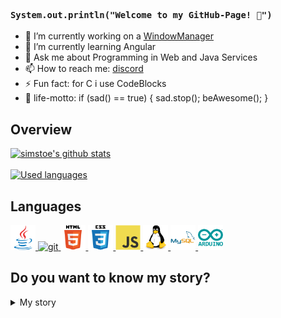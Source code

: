 

### `                                              System.out.println("Welcome to my GitHub-Page! 👋")` 

- 🔭 I’m currently working on a [WindowManager](https://github.com/simstoe/WindowManager)
- 🌱 I’m currently learning Angular
- 💬 Ask me about Programming in Web and Java Services
- 📫 How to reach me: [discord](http://de.spongepedia.org/images/MrwasgehtdasanFuehrerschein.jpg)
- ⚡ Fun fact: for C i use CodeBlocks
- 💫 life-motto: if (sad() == true) {
                     sad.stop();
                     beAwesome();
                  }

## Overview
[![simstoe's github stats](https://github-readme-stats.vercel.app/api?username=simstoe&theme=tokyonight)](https://github.com/simstoe/github-readme-stats)
<br/>
<br/>
[![Used languages](https://github-readme-stats.vercel.app/api/top-langs/?username=simstoe&layout=compact&theme=tokyonight)](https://github-readme-stats.vercel.app/api/top-langs/?username=simstoe&layout=compact&theme=tokyonight)
<br/>


## Languages
<p align="left"></a>
<a href="https://www.java.com" target="_blank"> <img src="https://raw.githubusercontent.com/devicons/devicon/master/icons/java/java-original.svg" alt="java" width="40" height="40"/> </a> 
<a href="https://git-scm.com/" target="_blank"> <img src="https://www.vectorlogo.zone/logos/git-scm/git-scm-icon.svg" alt="git" width="40" height="40"/> </a> 
<a href="https://www.w3.org/html/" target="_blank"> <img src="https://raw.githubusercontent.com/devicons/devicon/master/icons/html5/html5-original-wordmark.svg" alt="html5" width="40" height="40"/> </a> 
<a href="https://www.w3schools.com/css/" target="_blank"> <img src="https://raw.githubusercontent.com/devicons/devicon/master/icons/css3/css3-original-wordmark.svg" alt="css3" width="40" height="40"/> </a> 
<a href="https://developer.mozilla.org/en-US/docs/Web/JavaScript" target="_blank"> <img src="https://raw.githubusercontent.com/devicons/devicon/master/icons/javascript/javascript-original.svg" alt="javascript" width="40" height="40"/></a><a href="https://www.linux.org/" target="_blank"> <img src="https://raw.githubusercontent.com/devicons/devicon/master/icons/linux/linux-original.svg" alt="linux" width="40" height="40"/> </a> 
<a href="https://www.mysql.com/" target="_blank"> <img src="https://raw.githubusercontent.com/devicons/devicon/master/icons/mysql/mysql-original-wordmark.svg" alt="mysql" width="40" height="40"/> </a> 
<a href="https://www.arduino.cc//" target="_blank"> <img src="https://raw.githubusercontent.com/devicons/devicon/master/icons/arduino/arduino-original-wordmark.svg"alt="arduino" width="40" height="40"/> </a>
</p>

## Do you want to know my story?

<details>
  <summary>My story</summary><br>
  
  ### First of all
  
  It all started when I was 8 years old. 
  I was always an ambitious nerd, as you would say today, always paying attention and knowing quite a lot at my age. 
  In computer science lessons we did topics that always interested me. 
  A year later I started playing Minecraft. With private friends we played about 4 hours a day on cracked servers because we didn't have an original minecraft :0.
  I started getting interested in how such a server is created, what you need, etc. At that time, I wrote to a team member on Twerion how the whole thing works, I was   also on the Minesucht TS and went to the team members addiction channel every day and asked if anyone knew. Finally I found someone who explained it all to me pretty   well (At the time I could only create a spigot server :0).
  A few months later I already had a finished bungee cord network. Back then, the lobby system was the most important.
  After that, a developer taught me the CloudNET system and we already had a cloud.
  And then I got interested in plugins.
  
  ### How i start to code
  
  Most of my disco
  
  As already mentioned, in 2018 I wanted to be able to program Minecraft plugins. I always watched the videos of Bievieh or Lombonz but I was too stupid to remember     that at the time. With my 91309 network I had a developer where we played truth or dare. His duty was to teach me how to code, which he eventually did. He programmed   something via Anydesk and I memorized it. I wrote the program what felt like 100 times and at the time I thought I was so crazy. I always increased my knowledge         through videos, courses, decompilation plugins, open source projects. Then comes the school. With the school I learned new things and I learnd more complex algorithms. Now I'm here, professional developer.
  
  ### How can I learn code?
  
  Most of my Discord messages are how can I learn to code
  
  The important thing is programming is constructive. Persistence, patience and learning-friendly is the most important thing. It may sound stupid (I get it, I don't     think it's cool either) but the best thing is a book. Most things are in a book. Believe me: With a book, YT tutorials you will become a developer very quickly.
  
</details>

